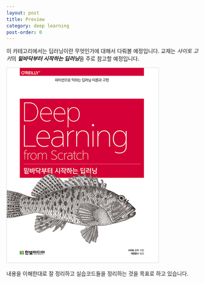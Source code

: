```yaml
---
layout: post
title: Preview
category: deep learning
post-order: 0
---
```


이 카테고리에서는 딥러닝이란 무엇인가에 대해서 다뤄볼 예정입니다. 교재는 *사이토 고키*의 ***밑바닥부터 시작하는 딥러닝***을 주로 참고할 예정입니다.

<img src="/assets/images/study/machine_learning/deep_learning/2022-12-26-preview.jpg" 
     title="Deep learning from scratch"
     alt="Deep learning from scratch"
     class="img_center"/>

내용을 이해한대로 잘 정리하고 실습코드들을 정리하는 것을 목표로 하고 있습니다.
